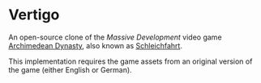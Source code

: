 # Vertigo

An open-source clone of the *Massive Development* video game [Archimedean Dynasty](https://en.wikipedia.org/wiki/Archimedean_Dynasty), also known as [Schleichfahrt](https://de.wikipedia.org/wiki/Schleichfahrt_%28Computerspiel%29).

This implementation requires the game assets from an original version of the game (either English or German).
